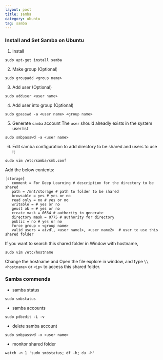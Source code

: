 ```yaml
---
layout: post
title: samba
category: ubuntu
tag: samba
---
```


### Install and Set Samba on Ubuntu

1. Install 
```
sudo apt-get install samba
```

2. Make group (Optional)
```
sudo groupadd <group name>
```

3. Add user (Optional)
```
sudo adduser <user name>
```

4. Add user into group (Optional)
```
sudo gpasswd -a <user name> <group name>
```

5. Generate `samba` account
The `user` should alreadly exists in the system user list
```
sudo smbpasswd -a <user name>
```

6. Edit samba configuration to add directory to be shared and users to use it
```
sudo vim /etc/samba/smb.conf
```
Add the below contents:
```
[storage]
   comment = For Deep Learning # description for the directory to be shared
   path = /mnt/storage # path to folder to be shared
   browsable = yes # yes or no
   read only = no # yes or no
   writable = # yes or no
   geust ok = # yes or no
   create mask = 0664 # authority to generate
   directory mask = 0775 # authority for directory
   public = no # yes or no
   force group = <group name> 
   valid users = aivdl, <user name1>, <user name2>  # user to use this shared folder
```

If you want to search this shared folder in Window with hostname, 
```
sudo vim /etc/hostname
```
Change the hostname and Open the file explore in window, and type `\\<hostname>` or `<ip>` to access this shared folder.


### Samba commends

* samba status
```
sudo smbstatus
```

* samba accounts
```
sudo pdbedit -L -v
```

* delete samba account
```
sudo smbpasswd -x <user name>
```
* monitor shared folder
```
watch -n 1 'sudo smbstatus; df -h; du -h'
```






